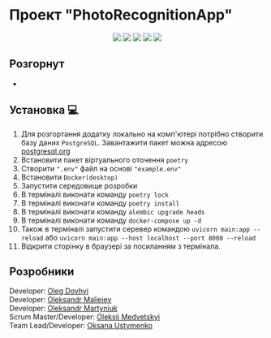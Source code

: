 # Проект "PhotoRecognitionApp"
<p align="center">
   <img src="https://img.shields.io/badge/Language-Python-9cf">
   <img src="https://img.shields.io/badge/FastAPI-0.95.1-brightgreen">
   <img src="https://img.shields.io/badge/SQLAlchemy-2.0-orange">
   <img src="https://img.shields.io/badge/Pytest-7.3.0-informational">
   <img src="https://img.shields.io/badge/License-MIT-yellow">
</p>

## Розгорнут
- 

## Установка 💻

1. Для розгортання додатку локально на комп'ютері потрібно створити базу даних ```PostgreSQL```. Завантажити пакет можна адресою <a href="https://www.postgresql.org/">postgresql.org</a>
2. Встановити пакет віртуального оточення ```poetry```
3. Створити ```".env"``` файл на основі ```"example.env"```
5. Встановити ```Docker(desktop)```
6. Запустити середовище розробки
7. В терміналі виконати команду ```poetry lock```
8. В терміналі виконати команду ```poetry install```
9. В терміналі виконати команду ```alembic upgrade heads```
10. В терміналі виконати команду ```docker-compose up -d```
11. Також в терміналі запустити серевер командою ```uvicorn main:app --reload``` або ```uvicorn main:app --host localhost --port 8000 --reload```
12. Відкрити сторінку в браузері за посиланням з термінала.
 
## Розробники
<div align="">
  Developer: <a href="https://github.com/OlegDovhyi">Oleg Dovhyi</a><br>
  Developer: <a href="https://github.com/Nevskiy911">Oleksandr Malieiev</a><br>
  Developer: <a href="https://github.com/CadejoBlanko">Oleksandr Martyniuk</a><br>
  Scrum Master/Developer: <a href="https://github.com/GhosteLLoS">Oleksii Medvetskyi</a><br>
  Team Lead/Developer: <a href="https://github.com/UstymenkoOB">Oksana Ustymenko</a><br>
</div>
